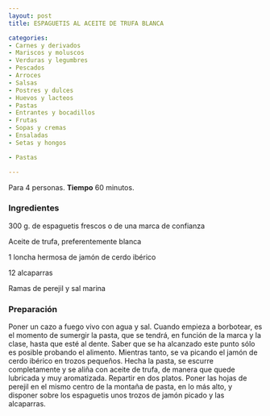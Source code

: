 ```yaml
---
layout: post
title: ESPAGUETIS AL ACEITE DE TRUFA BLANCA

categories:
- Carnes y derivados
- Mariscos y moluscos
- Verduras y legumbres
- Pescados
- Arroces
- Salsas
- Postres y dulces
- Huevos y lacteos
- Pastas
- Entrantes y bocadillos
- Frutas
- Sopas y cremas
- Ensaladas
- Setas y hongos

- Pastas

---
```

Para 4 personas.
<b>Tiempo</b> 60 minutos.

<h3>Ingredientes</h3>

300 g. de espaguetis frescos o de una marca de confianza

Aceite de trufa, preferentemente blanca

1 loncha hermosa de jamón de cerdo ibérico

12 alcaparras

Ramas de perejil y sal marina

<h3>Preparación</h3>

Poner un cazo a fuego vivo con agua y sal. Cuando empieza a borbotear, es el momento de sumergir la pasta, que se tendrá, en función de la marca y la clase, hasta que esté al dente. Saber que se ha alcanzado este punto sólo es posible probando el alimento. Mientras tanto, se va picando el jamón de cerdo ibérico en trozos pequeños. Hecha la pasta, se escurre completamente y se aliña con aceite de trufa, de manera que quede lubricada y muy aromatizada. Repartir en dos platos. Poner las hojas de perejil en el mismo centro de la montaña de pasta, en lo más alto, y disponer sobre los espaguetis unos trozos de jamón picado y las alcaparras.

